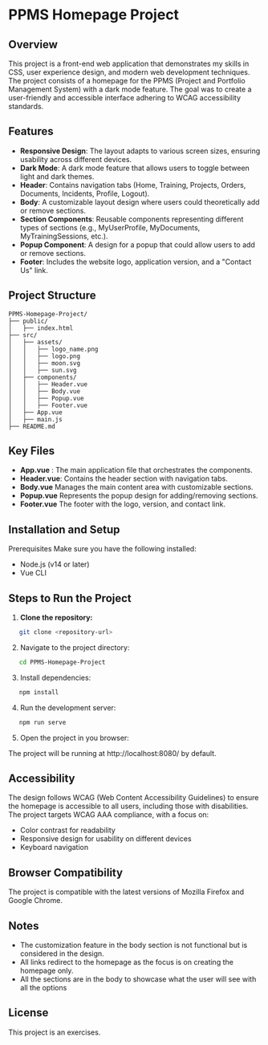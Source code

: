# PPMS Homepage Project

## Overview

This project is a front-end web application that demonstrates my skills in CSS, user experience design, and modern web development techniques. 
The project consists of a homepage for the PPMS (Project and Portfolio Management System) with a dark mode feature. 
The goal was to create a user-friendly and accessible interface adhering to WCAG accessibility standards.

## Features

- **Responsive Design**: The layout adapts to various screen sizes, ensuring usability across different devices.
- **Dark Mode**: A dark mode feature that allows users to toggle between light and dark themes.
- **Header**: Contains navigation tabs (Home, Training, Projects, Orders, Documents, Incidents, Profile, Logout).
- **Body**: A customizable layout design where users could theoretically add or remove sections.
- **Section Components**: Reusable components representing different types of sections (e.g., MyUserProfile, MyDocuments, MyTrainingSessions, etc.).
- **Popup Component**: A design for a popup that could allow users to add or remove sections.
- **Footer**: Includes the website logo, application version, and a "Contact Us" link.

## Project Structure

```plaintext
PPMS-Homepage-Project/
├── public/
│   ├── index.html
├── src/
│   ├── assets/
│   │   ├── logo_name.png
│   │   ├── logo.png
│   │   ├── moon.svg
│   │   ├── sun.svg
│   ├── components/
│   │   ├── Header.vue
│   │   ├── Body.vue
│   │   ├── Popup.vue
│   │   ├── Footer.vue
│   ├── App.vue
│   ├── main.js
├── README.md
```
## Key Files
- **App.vue** : The main application file that orchestrates the components.
- **Header.vue**: Contains the header section with navigation tabs.
- **Body.vue** Manages the main content area with customizable sections.
- **Popup.vue** Represents the popup design for adding/removing sections.
- **Footer.vue** The footer with the logo, version, and contact link.

## Installation and Setup
Prerequisites
Make sure you have the following installed:
- Node.js (v14 or later)
- Vue CLI


## Steps to Run the Project
1. **Clone the repository:**

```bash
   git clone <repository-url>
``` 


2. Navigate to the project directory:

```bash
   cd PPMS-Homepage-Project
``` 

3. Install dependencies:

```bash
   npm install
``` 

4. Run the development server:

```bash
   npm run serve
``` 

5. Open the project in you browser:

The project will be running at http://localhost:8080/ by default.


## Accessibility
The design follows WCAG (Web Content Accessibility Guidelines) to ensure the homepage is accessible to all users, including those with disabilities. The project targets WCAG AAA compliance, with a focus on:

- Color contrast for readability
- Responsive design for usability on different devices
- Keyboard navigation

## Browser Compatibility
The project is compatible with the latest versions of Mozilla Firefox and Google Chrome.

## Notes
- The customization feature in the body section is not functional but is considered in the design.
- All links redirect to the homepage as the focus is on creating the homepage only.
- All the sections are in the body to showcase what the user will see with all the options

## License
This project is an exercises.